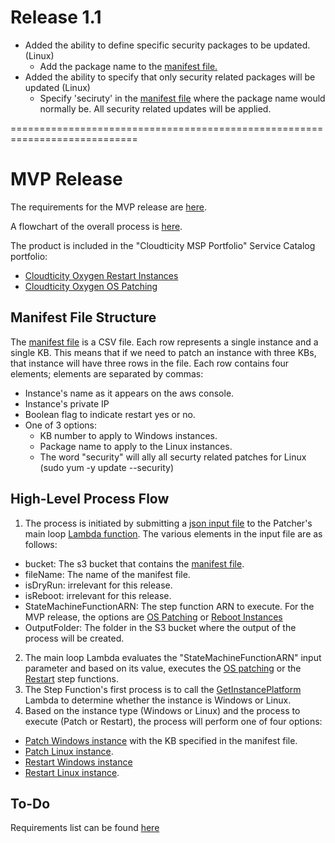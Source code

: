 # Release 1.1

* Added the ability to define specific security packages to be updated.(Linux)
  * Add the package name to the [manifest file.](https://github.com/Cloudticity/o2-patcher/blob/master/README.md#manifest-file-structure) 
* Added the ability to specify that only security related packages will be updated (Linux)
  * Specify 'seciruty' in the [manifest file](https://github.com/Cloudticity/o2-patcher/blob/master/README.md#manifest-file-structure) where the package name would normally be. All security related updates will be applied.

============================================================================

# MVP Release

The requirements for the MVP release are [here](http://teamwork.cloudticity.com/#tasks/9745437).

A flowchart of the overall process is [here](https://www.lucidchart.com/invitations/accept/e7f67da3-52ca-4dec-8168-dab91af5f7c7).

The product is included in the "Cloudticity MSP Portfolio" Service Catalog portfolio:
* [Cloudticity Oxygen Restart Instances](https://console.aws.amazon.com/servicecatalog/home?region=us-east-1#/product/details?productId=prod-xua42lr5bvivs)
* [Cloudticity Oxygen OS Patching](https://console.aws.amazon.com/servicecatalog/home?region=us-east-1#/product/details?productId=prod-qzmqvdkm5bpq2)


## Manifest File Structure
The [manifest file](https://github.com/Cloudticity/o2-patcher/blob/master/events/ManifestFileSample.csv) is a CSV file. Each row represents a single instance and a single KB.
This means that if we need to patch an instance with three KBs, that instance will have three rows in the file.
Each row contains four elements; elements are separated by commas:
* Instance's name as it appears on the aws console.
* Instance's private IP
* Boolean flag to indicate restart yes or no.
* One of 3 options: 
  * KB number to apply to Windows instances.
  * Package name to apply to the Linux instances.
  * The word "security" will ally all securty related patches for Linux (sudo yum -y update --security)
## High-Level Process Flow
1. The process is initiated by submitting a [json input file](https://github.com/Cloudticity/o2-patcher/blob/master/events/TestFileSample.json) to the Patcher's main loop [Lambda function](https://github.com/Cloudticity/o2-patcher/blob/master/lib/Patcher-Main-Loop.js).
The various elements in the input file are as follows:
* bucket: The s3 bucket that contains the [manifest file](https://github.com/Cloudticity/o2-patcher/blob/master/events/ManifestFileSample.csv).
* fileName: The name of the manifest file.
* isDryRun: irrelevant for this release.
* isReboot: irrelevant for this release.
* StateMachineFunctionARN: The step function ARN to execute. For the MVP release, the options are [OS Patching](https://github.com/Cloudticity/o2-patcher/blob/master/StepFunctions/Cloudticity-Oxygen-OS-Patch-SF.json) or [Reboot Instances](https://github.com/Cloudticity/o2-patcher/blob/master/StepFunctions/Cloudticity-Oxygen-Restart-Instance-SF.json)
* OutputFolder: The folder in the S3 bucket where the output of the process will be created.
2. The main loop Lambda evaluates the "StateMachineFunctionARN" input parameter and based on its value, executes the [OS patching](https://github.com/Cloudticity/o2-patcher/blob/master/StepFunctions/Cloudticity-Oxygen-OS-Patch-SF.json) or the [Restart](https://github.com/Cloudticity/o2-patcher/blob/master/StepFunctions/Cloudticity-Oxygen-Restart-Instance-SF.json) step functions.
3. The Step Function's first process is to call the [GetInstancePlatform](https://github.com/Cloudticity/o2-patcher/blob/master/lib/GetInstancePlatform.js) Lambda to determine whether the instance is Windows or Linux.
4. Based on the instance type (Windows or Linux) and the process to execute (Patch or Restart), the process will perform one of four options:
* [Patch Windows instance](https://github.com/Cloudticity/o2-patcher/blob/master/lib/Windows_updates-patcher.js) with the KB specified in the manifest file.
* [Patch Linux instance](https://github.com/Cloudticity/o2-patcher/blob/master/lib/linux_updates-patcher.js).
* [Restart Windows instance](https://github.com/Cloudticity/o2-patcher/blob/master/lib/Reboot-Windows-Instance-patcher.js)
* [Restart Linux instance](https://github.com/Cloudticity/o2-patcher/blob/master/lib/Reboot-Linux-Instance-patcher.js).

## To-Do
Requirements list can be found [here](https://github.com/Cloudticity/o2-patcher/wiki)
